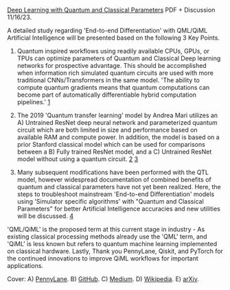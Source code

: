 [Deep Learning with Quantum and Classical Parameters](https://www.chemicalqdevice.com/deep-learning-with-quantum-and-classical-parameters) PDF + Discussion 11/16/23.

A detailed study regarding 'End-to-end Differentiation' with QML/QiML Artificial Intelligence will be presented based on the following 3 Key Points. 

1) Quantum inspired workflows using readily available CPUs, GPUs, or TPUs can optimize parameters of Quantum and Classical Deep learning networks for prospective advantage. This should be accomplished when information rich simulated quantum circuits are used with more traditional CNNs/Transformers in the same model. 'The ability to compute quantum gradients means that quantum computations can become part of automatically differentiable hybrid computation pipelines.' [1](https://pennylane.ai/qml/glossary/quantum_differentiable_programming/)

2) The 2019 'Quantum transfer learning' model by Andrea Mari utilizes an A) Untrained ResNet deep neural network and parameterized quantum circuit which are both limited in size and performance based on available RAM and compute power. In addition, the model is based on a prior Stanford classical model which can be used for comparisons between a B) Fully trained ResNet model, and a C) Untrained ResNet model without using a quantum circuit. [2](https://pennylane.ai/qml/demos/tutorial_quantum_transfer_learning/) [3](https://pytorch.org/tutorials/beginner/transfer_learning_tutorial.html)

3) Many subsequent modifications have been performed with the QTL model, however widespread documentation of combined benefits of quantum and classical parameters have not yet been realized. Here, the steps to troubleshoot mainstream 'End-to-end Differentiation' models using 'Simulator specific algorithms' with "Quantum and Classical Parameters" for better Artificial Intelligence accuracies and new utilities will be discussed. [4](https://github.com/kevinkawchak/Medical-Quantum-Machine-Learning/tree/main/Code/PennyLane)

'QML/QiML' is the proposed term at this current stage in industry - As existing classical processing methods already use the 'QML' term, and 'QiML' is less known but refers to quantum machine learning implemented on classical hardware. Lastly, Thank you PennyLane, Qiskit, and PyTorch for the continued innovations to improve QiML workflows for important applications.

Cover:
A) [PennyLane](https://docs.pennylane.ai/en/stable/introduction/circuits.html). 
B) [GitHub](https://github.com/kevinkawchak/Medical-Quantum-Machine-Learning/blob/main/Code/PennyLane/03%20PennyLane%20Circuit%20kkawchak.ipynb). 
C) [Medium](https://towardsdatascience.com/understanding-and-coding-a-resnet-in-keras-446d7ff84d33#:~:text=The%20ResNet%2D50%20model%20consists,over%2023%20million%20trainable%20parameters).
D) [Wikipedia](https://en.wikipedia.org/wiki/Quantum_machine_learning). 
E) [arXiv](https://arxiv.org/abs/2308.11269). 
